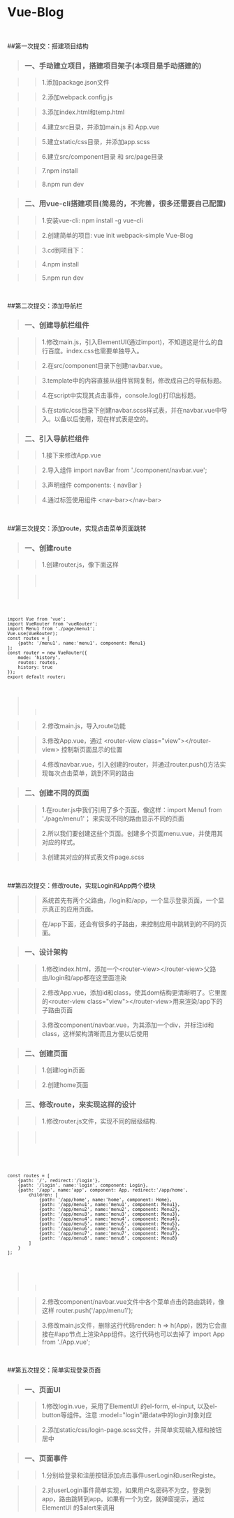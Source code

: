 # Vue-Blog
<br/>

##第一次提交：搭建项目结构

>### 一、手动建立项目，搭建项目架子(本项目是手动搭建的)

>>1.添加package.json文件

>>2.添加webpack.config.js

>>3.添加index.html和temp.html

>>4.建立src目录，并添加main.js 和 App.vue

>>5.建立static/css目录，并添加app.scss

>>6.建立src/component目录 和 src/page目录

>>7.npm install 

>>8.npm run dev

>### 二、用vue-cli搭建项目(简易的，不完善，很多还需要自己配置)

>>1.安装vue-cli: npm install -g vue-cli

>>2.创建简单的项目: vue init webpack-simple Vue-Blog

>>3.cd到项目下： 

>>4.npm install

>>5.npm run dev

<br/>

##第二次提交：添加导航栏

>### 一、创建导航栏组件

>>1.修改main.js，引入ElementUI(通过import)，不知道这是什么的自行百度。index.css也需要单独导入。

>>2.在src/component目录下创建navbar.vue。

>>3.template中的内容直接从组件官网复制，修改成自己的导航标题。

>>4.在script中实现其点击事件，console.log()打印出标题。

>>5.在static/css目录下创建navbar.scss样式表，并在navbar.vue中导入。以备以后使用，现在样式表是空的。

>### 二、引入导航栏组件

>>1.接下来修改App.vue

>>2.导入组件 import navBar from './component/navbar.vue';

>>3.声明组件 components: { navBar }

>>4.通过标签使用组件 &lt;nav-bar&gt;&lt;/nav-bar&gt;

<br/>

##第三次提交：添加route，实现点击菜单页面跳转

>### 一、创建route

>>1.创建router.js，像下面这样

>><pre><code>
    import Vue from 'vue';
    import VueRouter from 'vueRouter';
    import Menu1 from './page/menu1';
    Vue.use(VueRouter);
    const routes = [
        {path: '/menu1', name:'menu1', component: Menu1}
    ];
    const router = new VueRouter({
        mode: 'history',
        routes: routes,
        history: true
    });
    export default router;
>></code></pre>

>>2.修改main.js，导入route功能

>>3.修改App.vue，通过 &lt;router-view class="view"&gt;&lt;/router-view&gt; 控制新页面显示的位置

>>4.修改navbar.vue，引入创建的router，并通过router.push()方法实现每次点击菜单，跳到不同的路由

>### 二、创建不同的页面

>>1.在router.js中我们引用了多个页面，像这样：import Menu1 from './page/menu1'； 来实现不同的路由显示不同的页面

>>2.所以我们要创建这些个页面。创建多个页面menu.vue，并使用其对应的样式。

>>3.创建其对应的样式表文件page.scss

<br/>

##第四次提交：修改route，实现Login和App两个模块

>>系统首先有两个父路由，/login和/app，一个显示登录页面，一个显示真正的应用页面。

>>在/app下面，还会有很多的子路由，来控制应用中跳转到的不同的页面。

>### 一、设计架构

>>1.修改index.html，添加一个&lt;router-view&gt;&lt;/router-view&gt;父路由/login和/app都在这里面渲染

>>2.修改App.vue，添加id和class，使其dom结构更清晰明了。它里面的&lt;router-view class="view"&gt;&lt;/router-view&gt;用来渲染/app下的子路由页面

>>3.修改component/navbar.vue，为其添加一个div，并标注id和class，这样架构清晰而且方便以后使用

>### 二、创建页面

>>1.创建login页面

>>2.创建home页面

>### 三、修改route，来实现这样的设计

>>1.修改router.js文件，实现不同的层级结构.

>><pre><code>
    const routes = [
        {path: '/', redirect:'/login'},
        {path: '/login', name:'login', component: Login},
        {path: '/app', name:'app', component: App, redirect:'/app/home',
            children: [
                {path: '/app/home', name:'home', component: Home},
                {path: '/app/menu1', name:'menu1', component: Menu1},
                {path: '/app/menu2', name:'menu2', component: Menu2},
                {path: '/app/menu3', name:'menu3', component: Menu3},
                {path: '/app/menu4', name:'menu4', component: Menu4},
                {path: '/app/menu5', name:'menu5', component: Menu5},
                {path: '/app/menu6', name:'menu6', component: Menu6},
                {path: '/app/menu7', name:'menu7', component: Menu7},
                {path: '/app/menu8', name:'menu8', component: Menu8}
            ]
        }
    ];
>></code></pre>

>>2.修改component/navbar.vue文件中各个菜单点击的路由跳转，像这样 router.push('/app/menu1');

>>3.修改main.js文件，删除这行代码render: h => h(App)，因为它会直接在#app节点上渲染App组件。这行代码也可以去掉了 import App from './App.vue';

<br/>

##第五次提交：简单实现登录页面

>### 一、页面UI

>>1.修改login.vue，采用了ElementUI 的el-form, el-input, 以及el-button等组件。注意 :model="login"跟data中的login对象对应

>>2.添加static/css/login-page.scss文件，并简单实现输入框和按钮居中

>### 一、页面事件

>>1.分别给登录和注册按钮添加点击事件userLogin和userRegiste。

>>2.对userLogin事件简单实现，如果用户名密码不为空，登录到app，路由跳转到app。如果有一个为空，就弹窗提示，通过ElementUI 的$alert来调用